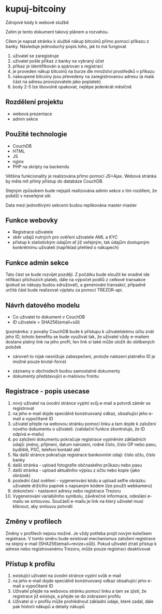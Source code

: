 # kupuj-bitcoiny
Zdrojové kódy k webové službě


Zatím je tento dokument takový plánem a rozvahou. 

Cílem je napsat stránku k službě nákup bitcoinů přímo pomocí příkazu z banky. Následuje jednoduchý popis toho, jak to má fungovat
 1. uživatel se zaregistruje
 2. uživatel pošle příkaz z banky na vybraný účet
 3. příkaz je identifikován a spárovan s registrací
 4. je proveden nákup bitcoinů na burze dle množství prostředků v příkazu
 5. nakoupené bitcoiny jsou převedeny na zaregistrovanou adresu (a malá část na adresu provozovatele jako poplatek)
 6. body 2-5 lze libovolně opakovat, nejlépe jedenkrát měsíčně
 

## Rozdělení projektu

 * webová prezentace
 * admin sekce
 
## Použité technologie

 * CouchDB 
 * HTML
 * JS
 * nginx
 * PHP na skripty na backendu
 
 Většina funkcionality je realizována přímo pomocí JS+Ajax. Webová stránka by měla mít přímý přístup do databáze CouchDB. 
 
 Stejným způsobem bude nejspíš realizována admin sekce s tím rozdílem, že poběží v neveřejné síti. 
 
 Data mezi jednotlivými sekcemi budou replikována master-master
 
 ## Funkce webovky
 
  * Registrace uživatele
  * sběr udajů nutných pro ověření uživatele AML a KYC
  * přístup k statistickým údajům ať již veřejným, tak údajům dostupným konkrétnímu uživateli (například přehled o nákupech)
  
  
 ## Funkce admin sekce
  
  Tato část se bude rozvíjet později. Z počátku bude sloužit ke snadné ide ntifikaci příchozích plateb,
  dále na výpočet podílů z celkové transakce (pokud se nákupy budou sdružovat), a generování transakcí, případně určitá část 
  bude realizovat výplatu za pomocí TREZOR-api.
  
  ## Návrh datového modelu
  
   * Co uživatel to dokument v CouchDB
   * ID uživatele = SHA256(email+sůl) 
   
   (poznámka: z povahy CouchDB bude k přístupu k uživatelskému účtu znát jeho ID, tohoto benefitu se bude využívat tak,
   že uživatel vždy e-mailem dostane platný link na jeho profil, ten link si také může uložit do oblíbených položek 
   - zároveň to nijak nesnižuje zabezpečení, protože nalezení platného ID je možné pouze brutal-force)
    
   * záznamy o obchodech budou samostatné dokumenty
   * dokumenty představující e-mailovou frontu
  
  
## Registrace - popis usecase

 1. nový uživatel na úvodní stránce vyplní svůj e-mail a potvrdí záměr se registrovat
 2. na jeho e-mail dojde speciálně konstruovaný odkaz, obsahující jeho e-mail a vypočítané ID
 3. uživatel přejde na webovou stránku pomocí linku a tam dojde k založení nového dokumentu o uživateli. (validační funkce zkontroluje, že ID odpívá e-mailu)
 4. po založení dokumentu pokračuje registrace vyplněním základních údajů: jméno, příjmení, datum narození, rodné číslo, číslo OP nebo pasu, bydliště, PSČ, telefoní kontakt atd
 5. Na další stránce pokračuje registrace bankovními údaji: číslo účtu, číslo banky
 6. další stránka - upload fotografie občnaského průkazu nebo pasu 
 7. další stránka - upload aktuálního výpisu z účtu nebo kopie (jako obrázek)
 8. poslední část ověření - vygenerování kódu a upload selfie obrázku uživatele držícího papírek s napsaným kódem (lze použít webkameru)
 9. dokončení - nastavení adresy nebo registrace Trezoru
 10. Vygenerování variabilního symbolu, závěrečné informace, odeslání e-mailu se smlouvou. Součástí e-mailu je link 
 na který uživatel musí kliknout, aby smlouvu potvrdil
 
 ## Změny v profilech
 
 Změny v profilech nejsou možné. Je vždy potřeba projít novým kolečkem registrace. V tomto směru bude existovat mechanismus
 založení registrace na stejný e-mail (SHA256(email+revize+sůl)). Pokud uživatel ztratí přístup k adrese nebo registrovanému
 Trezoru, může pouze registraci deaktivovat
 
 ## Přístup k profilu
 
 1. existující uživatel na úvodní stránce vyplní svůk e-mail
 2. na jeho e-mail dojde speciálně konstruovaný odkaz obsahující jeho e-mail a vypočítané ID
 3. Uživatel přejde na webovou stránku pomocí linku a tam se zjistí, že registrace již existuje, a přejde se do zobrazení profilu
 4. Uživatel si v profilu může prohlédnout základní údaje, které zadal, dále pak historii nákupů a detaily nákupů
 
 


 
 
